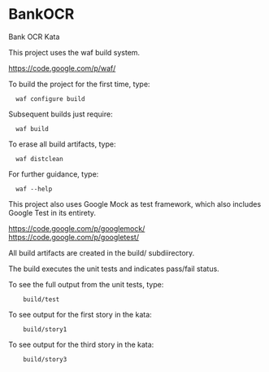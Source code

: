 BankOCR
=======

Bank OCR Kata

This project uses the waf build system.

https://code.google.com/p/waf/

To build the project for the first time, type:

```
  waf configure build
```

Subsequent builds just require:

```
  waf build
```
To erase all build artifacts, type:

```
  waf distclean
```

For further guidance, type:

```
  waf --help
```

This project also uses Google Mock as test framework, which also includes Google Test in its entirety.

https://code.google.com/p/googlemock/
https://code.google.com/p/googletest/

All build artifacts are created in the build/ subdiirectory.

The build executes the unit tests and indicates pass/fail status.

To see the full output from the unit tests, type:

```
    build/test
```

To see output for the first story in the kata:

```
    build/story1
```

To see output for the third story in the kata:

```
    build/story3
```
